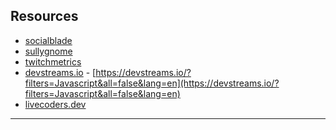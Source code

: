 ## Resources

- [socialblade](https://www.socialblade.com)
- [sullygnome](https://www.sullygnome.com)
- [twitchmetrics](https://www.twitchmetrics.net/)
- [devstreams.io](https://www.devstreams.io) - [https://devstreams.io/?filters=Javascript&all=false&lang=en](https://devstreams.io/?filters=Javascript&all=false&lang=en)
- [livecoders.dev](https://livecoders.dev)

<style>
/* Global Styles go here */

.reveal img {
  max-height: 60vh;
}

</style>

---
